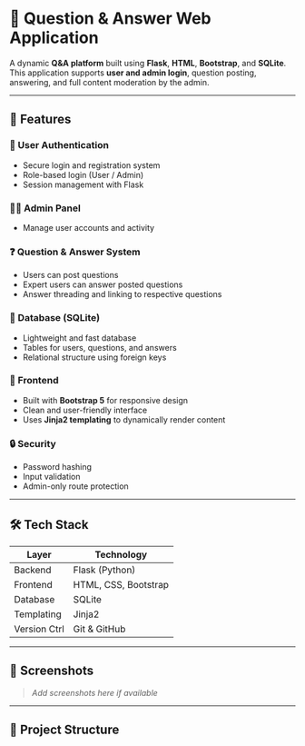 # 🧠 Question & Answer Web Application

A dynamic **Q\&A platform** built using **Flask**, **HTML**, **Bootstrap**, and **SQLite**. This application supports **user and admin login**, question posting, answering, and full content moderation by the admin.

---

## 🚀 Features

### 🔐 User Authentication

* Secure login and registration system
* Role-based login (User / Admin)
* Session management with Flask

### 🧑‍💼 Admin Panel

* Manage user accounts and activity

### ❓ Question & Answer System

* Users can post questions
* Expert users can answer posted questions
* Answer threading and linking to respective questions

### 💾 Database (SQLite)

* Lightweight and fast database
* Tables for users, questions, and answers
* Relational structure using foreign keys

### 🎨 Frontend

* Built with **Bootstrap 5** for responsive design
* Clean and user-friendly interface
* Uses **Jinja2 templating** to dynamically render content

### 🔒 Security

* Password hashing
* Input validation
* Admin-only route protection

---

## 🛠️ Tech Stack

| Layer        | Technology           |
| ------------ | -------------------- |
| Backend      | Flask (Python)       |
| Frontend     | HTML, CSS, Bootstrap |
| Database     | SQLite               |
| Templating   | Jinja2               |
| Version Ctrl | Git & GitHub         |

---

## 📸 Screenshots

> *Add screenshots here if available*

---

## 📂 Project Structure
